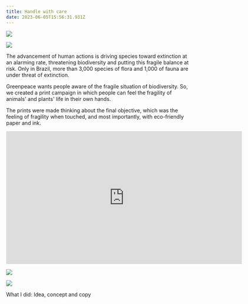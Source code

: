 ```yaml
---
title: Handle with care
date: 2023-06-05T15:56:31.931Z
---
```

<div class="post-container">

  <div class="img-idea">

![](https://ucarecdn.com/3e62430c-53fb-4f8a-9c35-e6ae87a4562d/)

![](https://ucarecdn.com/475a0017-2f15-47ed-9d8a-3e8c631bab1b/)

  </div>

  <div class="text-idea">

The advancement of human actions is driving species toward extinction at an alarming rate, threatening biodiversity and putting this fragile balance at risk. Only in Brazil, more than 3,000 species of flora and 1,000 of fauna are under threat of extinction.

Greenpeace wants people aware of the fragile situation of biodiversity. So, we created a print campaign in which people can feel the fragility of animals' and plants' life in their own hands. 

The prints were made thinking about the final objective, which was the feeling of fragility when touched, and most importantly, with eco-friendly paper and ink.

  </div>
</div>

<iframe src="https://player.vimeo.com/video/827657802?h=89091f8881" width="640" height="360" frameborder="0" allow="autoplay; fullscreen; picture-in-picture" allowfullscreen></iframe>

![](https://ucarecdn.com/0f6d172f-8102-4782-ac56-cbca62ac4394/)

![](https://ucarecdn.com/0162d19e-3184-4877-b1f1-68c01ddb5655/)

W﻿hat I did: Idea, concept and copy